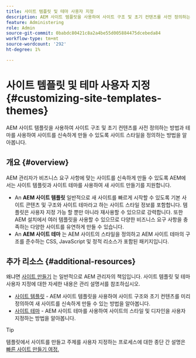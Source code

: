 ```yaml
---
title: 사이트 템플릿 및 테마 사용자 지정
description: AEM 사이트 템플릿을 사용하여 사이트 구조 및 초기 컨텐츠를 사전 정의하는 방법과 테마를 사용하여 사이트를 신속하게 만들 수 있도록 사이트 스타일을 정의하는 방법을 알아봅니다.
feature: Administering
role: Admin
source-git-commit: 0babdc80421c8a2a4be55d005884475dcebeda84
workflow-type: tm+mt
source-wordcount: '292'
ht-degree: 1%

---
```



# 사이트 템플릿 및 테마 사용자 지정 {#customizing-site-templates-themes}

AEM 사이트 템플릿을 사용하여 사이트 구조 및 초기 컨텐츠를 사전 정의하는 방법과 테마를 사용하여 사이트를 신속하게 만들 수 있도록 사이트 스타일을 정의하는 방법을 알아봅니다.

## 개요 {#overview}

AEM 관리자가 비즈니스 요구 사항에 맞는 사이트를 신속하게 만들 수 있도록 AEM에서는 사이트 템플릿과 사이트 테마를 사용하여 새 사이트 만들기를 지원합니다.

* An **AEM 사이트 템플릿** 일반적으로 새 사이트를 빠르게 시작할 수 있도록 기본 사이트 콘텐츠 및 구조와 사이트 테마라고 하는 사이트 스타일 정보를 포함합니다. 템플릿은 사용자 지정 가능 할 뿐만 아니라 재사용할 수 있으므로 강력합니다. 또한 AEM 설치에서 여러 템플릿을 사용할 수 있으므로 다양한 비즈니스 요구 사항을 충족하는 다양한 사이트를 유연하게 만들 수 있습니다.
* An **AEM 사이트 테마** 는 AEM 사이트의 스타일을 정의하고 AEM 사이트 테마의 구조를 준수하는 CSS, JavaScript 및 정적 리소스가 포함된 패키지입니다.

## 추가 리소스 {#additional-resources}

왜냐면 [사이트 만들기](/help/sites-cloud/administering/site-creation/create-site.md) 는 일반적으로 AEM 관리자의 책임입니다. 사이트 템플릿 및 테마 사용자 지정에 대한 자세한 내용은 관리 설명서를 참조하십시오.

* [사이트 템플릿](/help/sites-cloud/administering/site-creation/site-templates.md) - AEM 사이트 템플릿을 사용하여 사이트 구조와 초기 컨텐츠를 미리 정의하여 새 사이트를 신속하게 만들 수 있는 방법을 알아봅니다.
* [사이트 테마](/help/sites-cloud/administering/site-creation/site-themes.md) - AEM 사이트 테마를 사용하여 사이트의 스타일 및 디자인을 사용자 지정하는 방법을 알아봅니다.

>[!TIP]
>
>템플릿에서 사이트를 만들고 주제를 사용자 지정하는 프로세스에 대한 종단 간 설명은 [빠른 사이트 만들기 여정.](/help/journey-sites/quick-site/overview.md)
